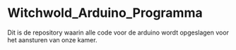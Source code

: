 # Witchwold_Arduino_Programma
Dit is de repository waarin alle code voor de arduino wordt opgeslagen voor het aansturen van onze kamer.
